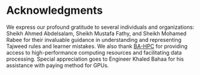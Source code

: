 # Acknowledgments  

We express our profound gratitude to several individuals and organizations: Sheikh Ahmed Abdelsalam, Sheikh Mustafa Fathy, and Sheikh Mohamed Rabee for their invaluable guidance in understanding and representing Tajweed rules and learner mistakes. We also thank [BA-HPC](https://hpc.bibalex.org/) for providing access to high-performance computing resources and facilitating data processing. Special appreciation goes to Engineer Khaled Bahaa for his assistance with paying method for GPUs.  
